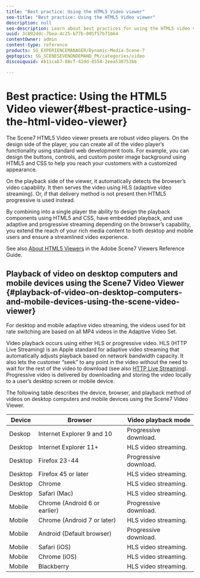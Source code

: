 ```yaml
---
title: "Best practice: Using the HTML5 Video viewer"
seo-title: "Best practice: Using the HTML5 Video viewer"
description: null
seo-description: Learn about best practices for using the HTML5 video viewer.
uuid: 3c8924dc-7bea-4c25-b77b-005f57b71b64
contentOwner: admin
content-type: reference
products: SG_EXPERIENCEMANAGER/Dynamic-Media-Scene-7
geptopics: SG_SCENESEVENONDEMAND_PK/categories/video
discoiquuid: 4b11cab7-88cf-42dd-8554-2eea530753bb

---
```


# Best practice: Using the HTML5 Video viewer{#best-practice-using-the-html-video-viewer}

The Scene7 HTML5 Video viewer presets are robust video players. On the design side of the player, you can create all of the video player’s functionality using standard web development tools. For example, you can design the buttons, controls, and custom poster image background using HTML5 and CSS to help you reach your customers with a customized appearance.

On the playback side of the viewer, it automatically detects the browser’s video capability. It then serves the video using HLS (adaptive video streaming). Or, if that delivery method is not present then HTML5 progressive is used instead.

By combining into a single player the ability to design the playback components using HTML5 and CSS, have embedded playback, and use adaptive and progressive streaming depending on the browser’s capability, you extend the reach of your rich media content to both desktop and mobile users and ensure a streamlined video experience.

See also [About HTML5 Viewers](https://marketing.adobe.com/resources/help/en_US/s7/viewers_ref/c_html5_viewers_about.html) in the Adobe Scene7 Viewers Reference Guide.

## Playback of video on desktop computers and mobile devices using the Scene7 Video Viewer {#playback-of-video-on-desktop-computers-and-mobile-devices-using-the-scene-video-viewer}

For desktop and mobile adaptive video streaming, the videos used for bit rate switching are based on all MP4 videos in the Adaptive Video Set.

Video playback occurs using either HLS or progressive video. HLS (HTTP Live Streaming) is an Apple standard for adaptive video streaming that automatically adjusts playback based on network bandwidth capacity. It also lets the customer “seek” to any point in the video without the need to wait for the rest of the video to download (see also [HTTP Live Streaming](#UnresolvedLink-https://developer.apple.com/streaming/)). Progressive video is delivered by downloading and storing the video locally to a user’s desktop screen or mobile device.

The following table describes the device, browser, and playback method of videos on desktop computers and mobile devices using the Scene7 Video Viewer.

|Device|Browser|Video playback mode|
|--- |--- |--- |
|Deskop|Internet Explorer 9 and 10|Progressive download.|
|Desktop|Internet Explorer 11+|HLS video streaming.|
|Desktop|Firefox 23-44|Progressive download.|
|Desktop|Firefox 45 or later|HLS video streaming.|
|Desktop|Chrome|HLS video streaming.|
|Desktop|Safari (Mac)|HLS video streaming.|
|Mobile|Chrome (Android 6 or earlier)|Progressive download.|
|Mobile|Chrome (Android 7 or later)|HLS video streaming.|
|Mobile|Android (Default browser)|Progressive download.|
|Mobile|Safari (iOS)|HLS video streaming.|
|Mobile|Chrome (iOS)|HLS video streaming.|
|Mobile|Blackberry|HLS video streaming.|
